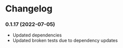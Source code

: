 # Changelog

### 0.1.17 (2022-07-05)

- Updated dependencies
- Updated broken tests due to dependency updates
